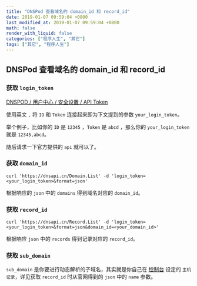 ```yaml
---
title: "DNSPod 查看域名的 domain_id 和 record_id"
date: 2019-01-07 09:59:04 +0800
last_modified_at: 2019-01-07 09:59:04 +0800
math: false
render_with_liquid: false
categories: ["程序人生", "其它"]
tags: ["其它", "程序人生"]
---
```


## DNSPod 查看域名的 domain_id 和 record_id

### 获取 `login_token`
[DNSPOD / 用户中心 / 安全设置 / API Token](https://www.dnspod.cn/console/user/security)

使用英文 `,` 将 `ID` 和 `Token` 连接起来即为下文提到的参数 `your_login_token`。

举个例子，比如你的 `ID` 是 `12345` ，`Token` 是 `abcd` ，那么你的 `your_login_token` 就是 `12345,abcd`。

随后请求一下官方提供的 `api` 就可以了。

### 获取 `domain_id`

`curl 'https://dnsapi.cn/Domain.List' -d 'login_token=<your_login_token>&format=json'`

根据响应的 `json` 中的 `domains` 得到域名对应的 `domain_id`。

### 获取 `record_id`

`curl 'https://dnsapi.cn/Record.List' -d 'login_token=<your_login_token>&format=json&domain_id=<your_domain_id>'`

根据响应 `json` 中的 `records` 得到记录对应的 `record_id`。

### 获取 `sub_domain`

`sub_domain` 是你要进行动态解析的子域名，其实就是你自己在 [控制台](https://www.dnspod.cn/console/dns) 设定的 `主机记录`，详见获取 `record_id` 时从官网得到的 `json` 中的 `name` 参数。
